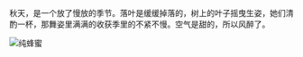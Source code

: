 秋天，是一个放了慢放的季节。落叶是缓缓掉落的，树上的叶子摇曳生姿，她们清酌一杯，那舞姿里满满的收获季里的不紧不慢。空气是甜的，所以风醉了。   

![纯蜂蜜](https://github.com/user-attachments/assets/d3f28dbc-4bec-486d-80b1-cc2357c72130)


